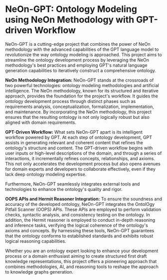 # NeOn-GPT: Ontology Modeling using NeOn Methodology with GPT-driven Workflow

NeOn-GPT is a cutting-edge project that combines the power of NeOn methodology with the advanced capabilities of the GPT language model to revolutionize the way ontology modeling is approached. This project aims to streamline the ontology development process by leveraging the NeOn methodology's best practices and employing GPT's natural language generation capabilities to iteratively construct a comprehensive ontology. 

**NeOn Methodology Integration:** NeOn-GPT stands at the crossroads of two powerful technologies: ontology modeling methodologies and artificial intelligence. The NeOn methodology, known for its structured and iterative approach, provides the foundation for the project's workflow. It guides the ontology development process through distinct phases such as requirements analysis, conceptualization, formalization, implementation, and maintenance. By incorporating the NeOn methodology, this project ensures that the resulting ontology is not only logically robust but also aligned with domain requirements.

**GPT-Driven Workflow:** What sets NeOn-GPT apart is its intelligent workflow powered by GPT. At each step of ontology development, GPT assists in generating relevant and coherent content that refines the ontology's structure and content. The GPT-driven workflow begins with user inputs or high-level descriptions of the domain, and through a series of interactions, it incrementally refines concepts, relationships, and axioms. This not only accelerates the development process but also opens avenues for domain experts and developers to collaborate effectively, even if they lack deep ontology modeling expertise.

Furthermore, NeOn-GPT seamlessly integrates external tools and technologies to enhance the ontology's quality and rigor.

**OOPS APIs and Hermit Reasoner Integration:** To ensure the soundness and accuracy of the developed ontology, NeOn-GPT integrates the OntolOgy Pitfall Scanner (OOPS) APIs. These APIs are employed to perform validation checks, syntactic analysis, and consistency testing on the ontology. In addition, the Hermit reasoner is employed to conduct in-depth reasoning and inference tasks, verifying the logical coherence of the ontology's axioms and concepts. By harnessing these tools, NeOn-GPT guarantees that the ontology conforms to established standards and exhibits robust logical reasoning capabilities.

Whether you are an ontology expert looking to enhance your development process or a domain enthusiast aiming to create structured first draft knowledge representations, this project offers a pioneering approach that combines methodologies, AI, and reasoning tools to reshape the approach to knowledge graphs generation.
